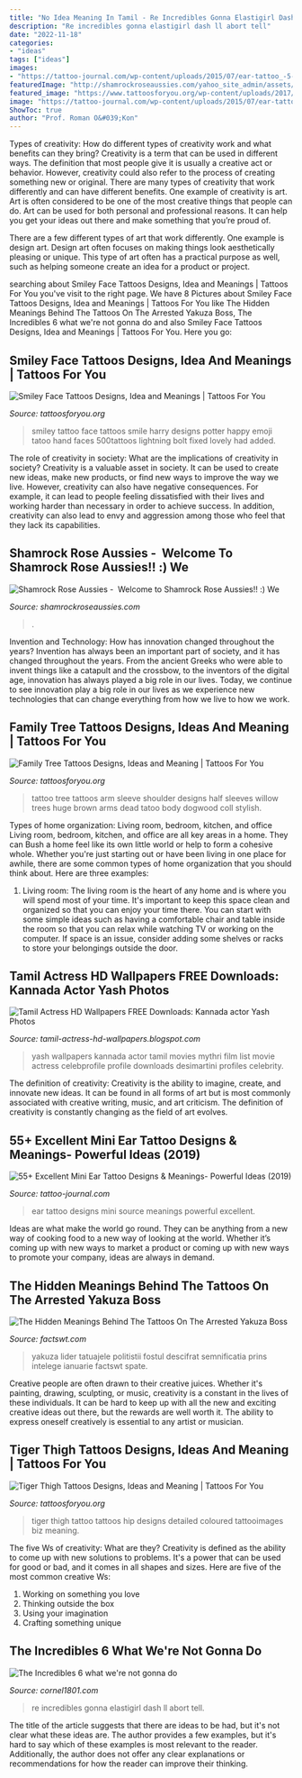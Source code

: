 ```yaml
---
title: "No Idea Meaning In Tamil - Re Incredibles Gonna Elastigirl Dash Ll Abort Tell"
description: "Re incredibles gonna elastigirl dash ll abort tell"
date: "2022-11-18"
categories:
- "ideas"
tags: ["ideas"]
images:
- "https://tattoo-journal.com/wp-content/uploads/2015/07/ear-tattoo_-5-650x650.jpg"
featuredImage: "http://shamrockroseaussies.com/yahoo_site_admin/assets/images/DSC_0061.262180039_std.JPG"
featured_image: "https://www.tattoosforyou.org/wp-content/uploads/2017/10/Images-of-Tiger-Thigh-Tattoos.jpg"
image: "https://tattoo-journal.com/wp-content/uploads/2015/07/ear-tattoo_-5-650x650.jpg"
ShowToc: true
author: "Prof. Roman O&#039;Kon"
---
```



Types of creativity: How do different types of creativity work and what benefits can they bring?
Creativity is a term that can be used in different ways. The definition that most people give it is usually a creative act or behavior. However, creativity could also refer to the process of creating something new or original. There are many types of creativity that work differently and can have different benefits. 
One example of creativity is art. Art is often considered to be one of the most creative things that people can do. Art can be used for both personal and professional reasons. It can help you get your ideas out there and make something that you’re proud of. 

There are a few different types of art that work differently. One example is design art. Design art often focuses on making things look aesthetically pleasing or unique. This type of art often has a practical purpose as well, such as helping someone create an idea for a product or project.

	

		
searching about Smiley Face Tattoos Designs, Idea and Meanings | Tattoos For You you've visit to the right page. We have 8 Pictures about Smiley Face Tattoos Designs, Idea and Meanings | Tattoos For You like The Hidden Meanings Behind The Tattoos On The Arrested Yakuza Boss, The Incredibles 6 what we&#039;re not gonna do and also Smiley Face Tattoos Designs, Idea and Meanings | Tattoos For You. Here you go:
		
    
## Smiley Face Tattoos Designs, Idea And Meanings | Tattoos For You

<img loading=lazy src="https://www.tattoosforyou.org/wp-content/uploads/2016/02/Smiley-Face-Tattoos.jpg" onerror="this.onerror=null;this.src='https://tse1.mm.bing.net/th?id=OIP.j7Hyw61kgteXB7h7bxDZ-AHaHa&amp;pid=15.1';" alt="Smiley Face Tattoos Designs, Idea and Meanings | Tattoos For You">

_Source: tattoosforyou.org_

>smiley tattoo face tattoos smile harry designs potter happy emoji tatoo hand faces 500tattoos lightning bolt fixed lovely had added. 

	

The role of creativity in society: What are the implications of creativity in society?
Creativity is a valuable asset in society. It can be used to create new ideas, make new products, or find new ways to improve the way we live. However, creativity can also have negative consequences. For example, it can lead to people feeling dissatisfied with their lives and working harder than necessary in order to achieve success. In addition, creativity can also lead to envy and aggression among those who feel that they lack its capabilities.

    
## Shamrock Rose Aussies - ﻿﻿﻿ Welcome To Shamrock Rose Aussies!! :) We

<img loading=lazy src="http://shamrockroseaussies.com/yahoo_site_admin/assets/images/DSC_0061.262180039_std.JPG" onerror="this.onerror=null;this.src='https://tse4.mm.bing.net/th?id=OIP.F8ke_kyOo-K187VSgFiNLQHaFR&amp;pid=15.1';" alt="Shamrock Rose Aussies - ﻿﻿﻿ Welcome to Shamrock Rose Aussies!! :) We">

_Source: shamrockroseaussies.com_

>. 

	

Invention and Technology: How has innovation changed throughout the years?
Invention has always been an important part of society, and it has changed throughout the years. From the ancient Greeks who were able to invent things like a catapult and the crossbow, to the inventors of the digital age, innovation has always played a big role in our lives. Today, we continue to see innovation play a big role in our lives as we experience new technologies that can change everything from how we live to how we work.

    
## Family Tree Tattoos Designs, Ideas And Meaning | Tattoos For You

<img loading=lazy src="https://www.tattoosforyou.org/wp-content/uploads/2013/11/Family-Tree-Tattoos-For-Men.jpg" onerror="this.onerror=null;this.src='https://tse3.mm.bing.net/th?id=OIP.4-e2XvVa75_UYE_k88qXuwHaMM&amp;pid=15.1';" alt="Family Tree Tattoos Designs, Ideas and Meaning | Tattoos For You">

_Source: tattoosforyou.org_

>tattoo tree tattoos arm sleeve shoulder designs half sleeves willow trees huge brown arms dead tatoo body dogwood coll stylish. 

	

Types of home organization: Living room, bedroom, kitchen, and office
Living room, bedroom, kitchen, and office are all key areas in a home. They can Bush a home feel like its own little world or help to form a cohesive whole. Whether you're just starting out or have been living in one place for awhile, there are some common types of home organization that you should think about. Here are three examples:
1. Living room: The living room is the heart of any home and is where you will spend most of your time. It's important to keep this space clean and organized so that you can enjoy your time there. You can start with some simple ideas such as having a comfortable chair and table inside the room so that you can relax while watching TV or working on the computer. If space is an issue, consider adding some shelves or racks to store your belongings outside the door.


    
## Tamil Actress HD Wallpapers FREE Downloads: Kannada Actor Yash Photos

<img loading=lazy src="http://1.bp.blogspot.com/-pvlHRx601ZA/UHAYISCb8ZI/AAAAAAAAC0A/_ylpcRGG9h4/s640/1.jpg" onerror="this.onerror=null;this.src='https://tse1.mm.bing.net/th?id=OIP.uXGIw6c6mG2fBNY6a9KrJAAAAA&amp;pid=15.1';" alt="Tamil Actress HD Wallpapers FREE Downloads: Kannada actor Yash Photos">

_Source: tamil-actress-hd-wallpapers.blogspot.com_

>yash wallpapers kannada actor tamil movies mythri film list movie actress celebprofile profile downloads desimartini profiles celebrity. 

	

The definition of creativity:
Creativity is the ability to imagine, create, and innovate new ideas. It can be found in all forms of art but is most commonly associated with creative writing, music, and art criticism. The definition of creativity is constantly changing as the field of art evolves.

    
## 55+ Excellent Mini Ear Tattoo Designs &amp; Meanings- Powerful Ideas (2019)

<img loading=lazy src="https://tattoo-journal.com/wp-content/uploads/2015/07/ear-tattoo_-5-650x650.jpg" onerror="this.onerror=null;this.src='https://tse1.mm.bing.net/th?id=OIP.eoXIYFlIAC20JhIvWtyRIwHaHa&amp;pid=15.1';" alt="55+ Excellent Mini Ear Tattoo Designs &amp; Meanings- Powerful Ideas (2019)">

_Source: tattoo-journal.com_

>ear tattoo designs mini source meanings powerful excellent. 

	

Ideas are what make the world go round. They can be anything from a new way of cooking food to a new way of looking at the world. Whether it’s coming up with new ways to market a product or coming up with new ways to promote your company, ideas are always in demand.

    
## The Hidden Meanings Behind The Tattoos On The Arrested Yakuza Boss

<img loading=lazy src="https://www.factswt.com/wp-content/uploads/2018/01/yakuza-tattoo-758x398.png" onerror="this.onerror=null;this.src='https://tse2.mm.bing.net/th?id=OIP.uy1H3s1cGliumaytnFGXSQHaD4&amp;pid=15.1';" alt="The Hidden Meanings Behind The Tattoos On The Arrested Yakuza Boss">

_Source: factswt.com_

>yakuza lider tatuajele politistii fostul descifrat semnificatia prins intelege ianuarie factswt spate. 

	

Creative people are often drawn to their creative juices. Whether it's painting, drawing, sculpting, or music, creativity is a constant in the lives of these individuals. It can be hard to keep up with all the new and exciting creative ideas out there, but the rewards are well worth it. The ability to express oneself creatively is essential to any artist or musician.

    
## Tiger Thigh Tattoos Designs, Ideas And Meaning | Tattoos For You

<img loading=lazy src="https://www.tattoosforyou.org/wp-content/uploads/2017/10/Images-of-Tiger-Thigh-Tattoos.jpg" onerror="this.onerror=null;this.src='https://tse3.mm.bing.net/th?id=OIP.cPdcEFfp_z0Q4mVjSCjOTgHaLH&amp;pid=15.1';" alt="Tiger Thigh Tattoos Designs, Ideas and Meaning | Tattoos For You">

_Source: tattoosforyou.org_

>tiger thigh tattoo tattoos hip designs detailed coloured tattooimages biz meaning. 

	

The five Ws of creativity: What are they?
Creativity is defined as the ability to come up with new solutions to problems. It's a power that can be used for good or bad, and it comes in all shapes and sizes. Here are five of the most common creative Ws: 
1. Working on something you love 
2. Thinking outside the box 
3. Using your imagination 
4. Crafting something unique 

    
## The Incredibles 6 What We&#039;re Not Gonna Do

<img loading=lazy src="http://www.cornel1801.com/disney/Incredibles-2004/pictures/65a.jpg" onerror="this.onerror=null;this.src='https://tse1.mm.bing.net/th?id=OIP.4H__GHM4RSDBiofIpKPwuwAAAA&amp;pid=15.1';" alt="The Incredibles 6 what we&#039;re not gonna do">

_Source: cornel1801.com_

>re incredibles gonna elastigirl dash ll abort tell. 

	

The title of the article suggests that there are ideas to be had, but it's not clear what these ideas are. The author provides a few examples, but it's hard to say which of these examples is most relevant to the reader. Additionally, the author does not offer any clear explanations or recommendations for how the reader can improve their thinking.

